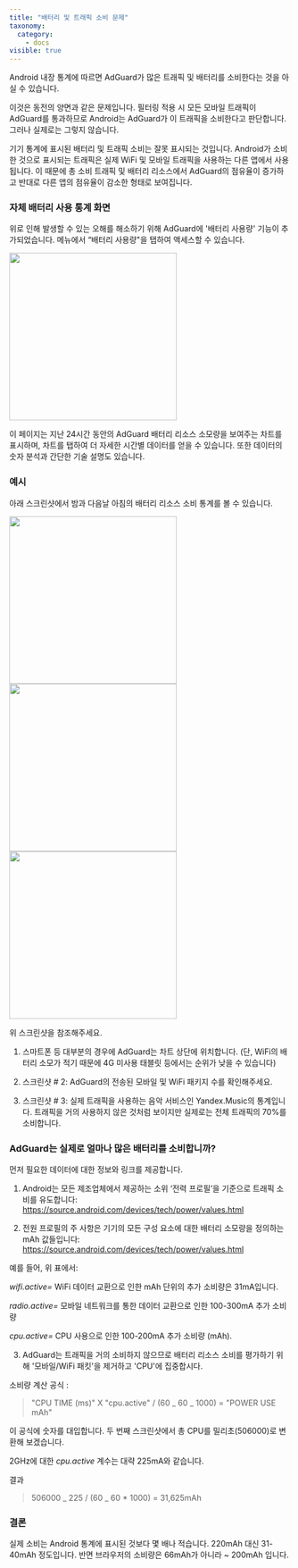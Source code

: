```yaml
---
title: "배터리 및 트래픽 소비 문제"
taxonomy:
  category:
    - docs
visible: true
---
```


Android 내장 통계에 따르면 AdGuard가 많은 트래픽 및 배터리를 소비한다는 것을 아실 수 있습니다.

이것은 동전의 양면과 같은 문제입니다. 필터링 적용 시 모든 모바일 트래픽이 AdGuard를 통과하므로 Android는 AdGuard가 이 트래픽을 소비한다고 판단합니다. 그러나 실제로는 그렇지 않습니다.

기기 통계에 표시된 배터리 및 트래픽 소비는 잘못 표시되는 것입니다. Android가 소비한 것으로 표시되는 트래픽은 실제 WiFi 및 모바일 트래픽을 사용하는 다른 앱에서 사용됩니다. 이 때문에 총 소비 트래픽 및 배터리 리소스에서 AdGuard의 점유율이 증가하고 반대로 다른 앱의 점유율이 감소한 형태로 보여집니다.

### 자체 배터리 사용 통계 화면

위로 인해 발생할 수 있는 오해를 해소하기 위해 AdGuard에 '배터리 사용량' 기능이 추가되었습니다. 메뉴에서 “배터리 사용량"을 탭하여 액세스할 수 있습니다.

<img src="https://cdn.adguard.com/public/Adguard/kb/newscreenshots/Ko/Battery1.jpg?" width="300">

이 페이지는 지난 24시간 동안의 AdGuard 배터리 리소스 소모량을 보여주는 차트를 표시하며, 차트를 탭하여 더 자세한 시간별 데이터를 얻을 수 있습니다. 또한 데이터의 숫자 분석과 간단한 기술 설명도 있습니다.

### 예시

아래 스크린샷에서 밤과 다음날 아침의 배터리 리소스 소비 통계를 볼 수 있습니다.

<img src="https://cdn.adguard.com/public/Adguard/kb/newscreenshots/Ko/Battery2.jpg?" width="300">
<img src="https://cdn.adguard.com/public/Adguard/kb/newscreenshots/Ko/Battery3.jpg?" width="300">
<img src="https://cdn.adguard.com/public/Adguard/kb/newscreenshots/Ko/Battery4.jpg?" width="300">

위 스크린샷을 참조해주세요.

1. 스마트폰 등 대부분의 경우에 AdGuard는 차트 상단에 위치합니다. (단, WiFi의 배터리 소모가 적기 때문에 4G 미사용 태블릿 등에서는 순위가 낮을 수 있습니다)

2. 스크린샷 # 2: AdGuard의 전송된 모바일 및 WiFi 패키지 수를 확인해주세요.

3. 스크린샷 # 3: 실제 트래픽을 사용하는 음악 서비스인 Yandex.Music의 통계입니다. 트래픽을 거의 사용하지 않은 것처럼 보이지만 실제로는 전체 트래픽의 70%를 소비합니다.

### AdGuard는 실제로 얼마나 많은 배터리를 소비합니까?

먼저 필요한 데이터에 대한 정보와 링크를 제공합니다.

1. Android는 모든 제조업체에서 제공하는 소위 ‘전력 프로필’을 기준으로 트래픽 소비를 유도합니다: <https://source.android.com/devices/tech/power/values.html>

2. 전원 프로필의 주 사항은 기기의 모든 구성 요소에 대한 배터리 소모량을 정의하는 mAh 값들입니다: <https://source.android.com/devices/tech/power/values.html>

예를 들어, 위 표에서:

_wifi.active=_ WiFi 데이터 교환으로 인한 mAh 단위의 추가 소비량은 31mA입니다.

_radio.active=_ 모바일 네트워크를 통한 데이터 교환으로 인한 100-300mA 추가 소비량

_cpu.active=_ CPU 사용으로 인한 100-200mA 추가 소비량 (mAh).

3. AdGuard는 트래픽을 거의 소비하지 않으므로 배터리 리소스 소비를 평가하기 위해 '모바일/WiFi 패킷'을 제거하고 'CPU'에 집중합시다.

소비량 계산 공식 :

> "CPU TIME (ms)" X "cpu.active" / (60 _ 60 _ 1000) = "POWER USE mAh"

이 공식에 숫자를 대입합니다.
두 번째 스크린샷에서 총 CPU를 밀리초(506000)로 변환해 보겠습니다.

2GHz에 대한 _cpu.active_ 계수는 대략 225mA와 같습니다.

결과

> 506000 _ 225 / (60 _ 60 \* 1000) = 31,625mAh

### 결론

실제 소비는 Android 통계에 표시된 것보다 몇 배나 적습니다. 220mAh 대신 31-40mAh 정도입니다. 반면 브라우저의 소비량은 66mAh가 아니라 ~ 200mAh 입니다.
